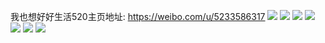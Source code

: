 我也想好好生活520主页地址: https://weibo.com/u/5233586317 
![](https://wx4.sinaimg.cn/mw2000/005IbASxgy1h9js6bkfctj30u013zq8m.jpg) 
![](https://wx4.sinaimg.cn/mw2000/005IbASxgy1h9js6cucoyj30u013zjw9.jpg) 
![](https://wx4.sinaimg.cn/mw2000/005IbASxgy1h9js6dr4xhj30u013z0xp.jpg) 
![](https://wx4.sinaimg.cn/mw2000/005IbASxgy1h9js6amaoyj30u0140jwr.jpg) 
![](https://wx4.sinaimg.cn/mw2000/005IbASxgy1h9izyum6zjj30u0140agb.jpg) 
![](https://wx4.sinaimg.cn/mw2000/005IbASxgy1h9izyv2i98j30go0nfjtx.jpg) 
![](https://wx4.sinaimg.cn/mw2000/005IbASxgy1h9izyvosfej30m80m8q7s.jpg) 

